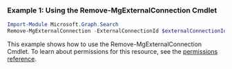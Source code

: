 ### Example 1: Using the Remove-MgExternalConnection Cmdlet
```powershell
Import-Module Microsoft.Graph.Search
Remove-MgExternalConnection -ExternalConnectionId $externalConnectionId
```
This example shows how to use the Remove-MgExternalConnection Cmdlet.
To learn about permissions for this resource, see the [permissions reference](/graph/permissions-reference).
